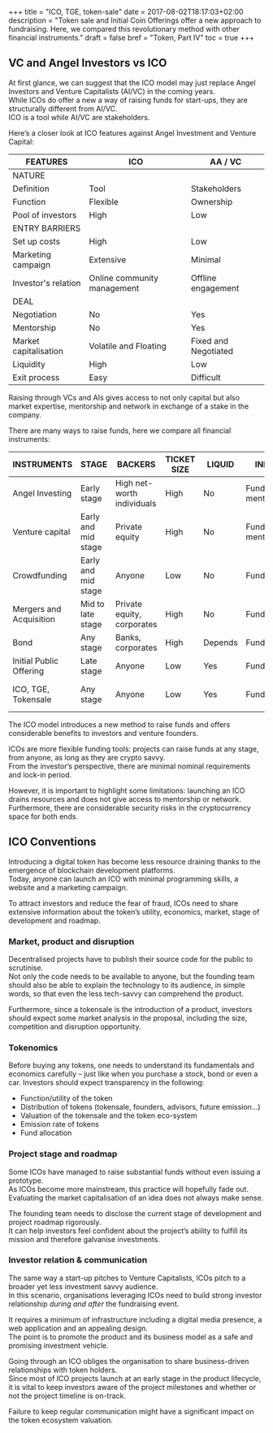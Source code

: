+++
title = "ICO, TGE, token-sale"
date = 2017-08-02T18:17:03+02:00
description = "Token sale and Initial Coin Offerings offer a new approach to fundraising. Here, we compared this revolutionary method with other financial instruments."
draft = false
bref = "Token, Part IV"
toc = true
+++

## VC and Angel Investors vs ICO

At first glance, we can suggest that the ICO model may just replace Angel Investors and Venture Capitalists (AI/VC) in the coming years.  
While ICOs do offer a new a way of raising funds for start-ups, they are structurally different from AI/VC.  
ICO is a tool while AI/VC are stakeholders.

Here’s a closer look at ICO features against Angel Investment and Venture Capital:

<table class="table table-sm">
  <thead>
    <tr class="text-center">
      <th class="text-left">FEATURES</th>
      <th class="text-center">ICO</th>
      <th class="text-center">AA / VC</th>
    </tr>
  </thead>
  <tbody>
    <tr>
      <td colspan="3" class="table-secondary text-center">NATURE</td>
    </tr>
    <tr>
      <td class="text-left">Definition</td>
      <td class="text-center">Tool</td>
      <td class="text-center">Stakeholders</td>
    </tr>
    <tr>
      <td class="text-left">Function</td>
      <td class="text-center">Flexible</td>
      <td class="text-center">Ownership</td>
    </tr>
    <tr>
      <td class="text-left">Pool of investors</td>
      <td class="text-center">High</td>
      <td class="text-center">Low</td>
    </tr>
    <tr>
      <td colspan="3" class="table-secondary text-center">ENTRY BARRIERS</td>
    </tr>
    <tr>
      <td class="text-left">Set up costs</td>
      <td class="text-center">High</td>
      <td class="text-center">Low</td>
    </tr>
    <tr>
      <td class="text-left">Marketing campaign</td>
      <td class="text-center">Extensive</td>
      <td class="text-center">Minimal</td>
    </tr>
    <tr>
      <td class="text-left">Investor's relation</td>
      <td class="text-center">Online community management</td>
      <td class="text-center">Offline engagement</td>
    </tr>
    <tr>
      <td colspan="3" class="table-secondary text-center">DEAL</td>
    </tr>
    <tr>
      <td class="text-left">Negotiation</td>
      <td class="text-center">No</td>
      <td class="text-center">Yes</td>
    </tr>
    <tr>
      <td class="text-left">Mentorship</td>
      <td class="text-center">No</td>
      <td class="text-center">Yes</td>
    </tr>
    <tr>
      <td class="text-left">Market capitalisation</td>
      <td class="text-center">Volatile and Floating</td>
      <td class="text-center">Fixed and Negotiated</td>
    </tr>
    <tr>
      <td class="text-left">Liquidity</td>
      <td class="text-center">High</td>
      <td class="text-center">Low</td>
    </tr>
    <tr>
      <td class="text-left">Exit process</td>
      <td class="text-center">Easy</td>
      <td class="text-center">Difficult</td>
    </tr>
  </tbody>
</table>

Raising through VCs and AIs gives access to not only capital but also market expertise, mentorship and network in exchange of a stake in the company.

There are many ways to raise funds, here we compare all financial instruments:

<table class="table table-sm table-condensed">
  <thead>
    <tr class="font-weight-bold text-center">
      <th class="text-left">INSTRUMENTS</th>
      <th>STAGE</th>
      <th>BACKERS</th>
      <th>TICKET SIZE</th>
      <th>LIQUID</th>
      <th>INPUT</th>
      <th>OUTPUT</th>
    </tr>
  </thead>
  <tbody>
    <tr class="text-center">
      <td class="text-left">Angel Investing</td>
      <td>Early stage</td>
      <td>High net-worth individuals</td>
      <td>High</td>
      <td>No</td>
      <td>Funds, mentorship</td>
      <td>Equity</td>
    </tr>
    <tr class="text-center">
      <td class="text-left">Venture capital</td>
      <td>Early and mid stage</td>
      <td>Private equity</td>
      <td>High</td>
      <td>No</td>
      <td>Funds, mentorship</td>
      <td>Equity, debt</td>
    <tr class="text-center">
      <td class="text-left">Crowdfunding</td>
      <td>Early and mid stage</td>
      <td>Anyone</td>
      <td>Low</td>
      <td>No</td>
      <td>Funds</td>
      <td>Equity, debt</td>
    <tr class="text-center">
      <td class="text-left">Mergers and Acquisition</td>
      <td>Mid to late stage</td>
      <td>Private equity, corporates</td>
      <td>High</td>
      <td>No</td>
      <td>Funds</td>
      <td>Equity</td>
    <tr class="text-center">
      <td class="text-left">Bond</td>
      <td>Any stage</td>
      <td>Banks, corporates</td>
      <td>High</td>
      <td>Depends</td>
      <td>Funds</td>
      <td>Debt</td>
    <tr class="text-center">
      <td class="text-left">Initial Public Offering</td>
      <td>Late stage</td>
      <td>Anyone</td>
      <td>Low</td>
      <td>Yes</td>
      <td>Funds</td>
      <td>Equity</td>
    <tr class="text-center">
      <td class="text-left">ICO, TGE, Tokensale</td>
      <td>Any stage</td>
      <td>Anyone</td>
      <td>Low</td>
      <td>Yes</td>
      <td>Funds</td>
      <td>Equity and rights</td>
    </tr>
  </tbody>
</table>

The ICO model introduces a new method to raise funds and offers considerable benefits to investors and venture founders.  

ICOs are more flexible funding tools: projects can raise funds at any stage, from anyone, as long as they are crypto savvy.  
From the investor’s perspective, there are minimal nominal requirements and lock-in period.

However, it is important to highlight some limitations: launching an ICO drains resources and does not give access to mentorship or network. Furthermore, there are considerable security risks in the cryptocurrency space for both ends.

## ICO Conventions

Introducing a digital token has become less resource draining thanks to the emergence of blockchain development platforms.  
Today, anyone can launch an ICO with minimal programming skills, a website and a marketing campaign.

To attract investors and reduce the fear of fraud, ICOs need to share extensive information about the token’s utility, economics, market, stage of development and roadmap.

### Market, product and disruption

Decentralised projects have to publish their source code for the public to scrutinise.  
Not only the code needs to be available to anyone, but the founding team should also be able to explain the technology to its audience, in simple words, so that even the less tech-savvy can comprehend the product.

Furthermore, since a tokensale is the introduction of a product, investors should expect some market analysis in the proposal, including the size, competition and disruption opportunity.

### Tokenomics

Before buying any tokens, one needs to understand its fundamentals and economics carefully – just like when you purchase a stock, bond or even a car.
Investors should expect transparency in the following:

* Function/utility of the token
* Distribution of tokens (tokensale, founders, advisors, future emission…)
* Valuation of the tokensale and the token eco-system
* Emission rate of tokens
* Fund allocation

### Project stage and roadmap

Some ICOs have managed to raise substantial funds without even issuing a prototype.  
As ICOs become more mainstream, this practice will hopefully fade out. Evaluating the market capitalisation of an idea does not always make sense.

The founding team needs to disclose the current stage of development and project roadmap rigorously.  
It can help investors feel confident about the project’s ability to fulfill its mission and therefore galvanise investments.

### Investor relation & communication

The same way a start-up pitches to Venture Capitalists, ICOs pitch to a broader yet less investment savvy audience.  
In this scenario, organisations leveraging ICOs need to build strong investor relationship _during and after_ the fundraising event.

It requires a minimum of infrastructure including a digital media presence, a web application and an appealing design.  
The point is to promote the product and its business model as a safe and promising investment vehicle.

Going through an ICO obliges the organisation to share business-driven relationships with token holders.  
Since most of ICO projects launch at an early stage in the product lifecycle, it is vital to keep investors aware of the project milestones and whether or not the project timeline is on-track.

Failure to keep regular communication might have a significant impact on the token ecosystem valuation.
